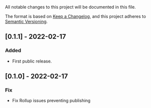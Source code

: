 All notable changes to this project will be documented in this file.

The format is based on [Keep a Changelog](https://keepachangelog.com/en/1.0.0/),
and this project adheres to [Semantic Versioning](https://semver.org/spec/v2.0.0.html).

## [0.1.1] - 2022-02-17

### Added

- First public release.

## [0.1.0] - 2022-02-17

### Fix

- Fix Rollup issues preventing publishing
